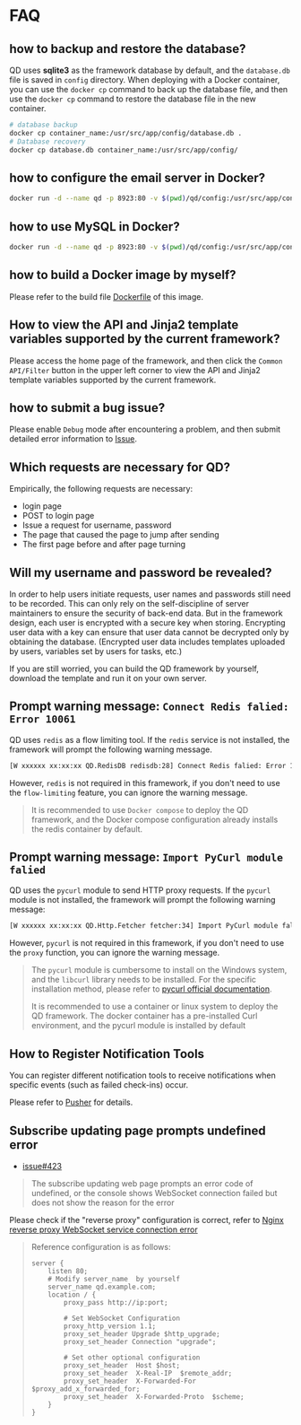 # FAQ

## how to backup and restore the database?

QD uses **sqlite3** as the framework database by default, and the `database.db` file is saved in `config` directory. When deploying with a Docker container, you can use the `docker cp` command to back up the database file, and then use the `docker cp` command to restore the database file in the new container.

``` sh
# database backup
docker cp container_name:/usr/src/app/config/database.db .
# Database recovery
docker cp database.db container_name:/usr/src/app/config/
```

## how to configure the email server in Docker?

``` sh
docker run -d --name qd -p 8923:80 -v $(pwd)/qd/config:/usr/src/app/config --env MAIL_SMTP=$STMP_Server_ --env MAIL_PORT=$Mailbox_server_port --env MAIL_USER=$Username --env MAIL_PASSWORD=$Password --env DOMAIN=$Domain qdtoday/qd
```

## how to use MySQL in Docker?

``` sh
docker run -d --name qd -p 8923:80 -v $(pwd)/qd/config:/usr/src/app/config --ENV DB_TYPE=mysql --ENV JAWSDB_MARIA_URL=mysql://$username:$password@$hostname:$port/$database_name?auth_plugin= qdtoday/qd
```

## how to build a Docker image by myself?

Please refer to the build file [Dockerfile](https://github.com/qd-today/qd/blob/master/Dockerfile) of this image.

## How to view the API and Jinja2 template variables supported by the current framework?

Please access the home page of the framework, and then click the `Common API/Filter` button in the upper left corner to view the API and Jinja2 template variables supported by the current framework.

## how to submit a bug issue?

Please enable `Debug` mode after encountering a problem, and then submit detailed error information to [Issue](https://github.com/qd-today/qd/issues).

## Which requests are necessary for QD?

Empirically, the following requests are necessary:

- login page
- POST to login page
- Issue a request for username, password
- The page that caused the page to jump after sending
- The first page before and after page turning

## Will my username and password be revealed?

In order to help users initiate requests, user names and passwords still need to be recorded. This can only rely on the self-discipline of server maintainers to ensure the security of back-end data. But in the framework design, each user is encrypted with a secure key when storing. Encrypting user data with a key can ensure that user data cannot be decrypted only by obtaining the database. (Encrypted user data includes templates uploaded by users, variables set by users for tasks, etc.)

If you are still worried, you can build the QD framework by yourself, download the template and run it on your own server.

## Prompt warning message: `Connect Redis falied: Error 10061`

QD uses `redis` as a flow limiting tool. If the `redis` service is not installed, the framework will prompt the following warning message.

``` sh
[W xxxxxx xx:xx:xx QD.RedisDB redisdb:28] Connect Redis falied: Error 10061 connecting to localhost:6379. No connection could be made because the target machine actively refused it.
```

However, `redis` is not required in this framework, if you don't need to use the `flow-limiting` feature, you can ignore the warning message.

> It is recommended to use `Docker compose` to deploy the QD framework, and the Docker compose configuration already installs the redis container by default.

## Prompt warning message: `Import PyCurl module falied`

QD uses the `pycurl` module to send HTTP proxy requests. If the `pycurl` module is not installed, the framework will prompt the following warning message:

``` sh
[W xxxxxx xx:xx:xx QD.Http.Fetcher fetcher:34] Import PyCurl module falied: No module named 'pycurl'
```

However, `pycurl` is not required in this framework, if you don't need to use the `proxy` function, you can ignore the warning message.

> The `pycurl` module is cumbersome to install on the Windows system, and the `libcurl` library needs to be installed. For the specific installation method, please refer to [pycurl official documentation](http://pycurl.io/docs/latest/install.html).
>
> It is recommended to use a container or linux system to deploy the QD framework. The docker container has a pre-installed Curl environment, and the pycurl module is installed by default

## How to Register Notification Tools

You can register different notification tools to receive notifications when specific events (such as failed check-ins) occur.

Please refer to [Pusher](/toolbox/pusher) for details.

## Subscribe updating page prompts undefined error

- [issue#423](https://github.com/qd-today/qd/issues/423)

> The subscribe updating web page prompts an error code of undefined, or the console shows WebSocket connection failed but does not show the reason for the error

Please check if the "reverse proxy" configuration is correct, refer to [Nginx reverse proxy WebSocket service connection error](https://blog.csdn.net/tiven_/article/details/126126442)

> Reference configuration is as follows:
>
> ``` Nginx
> server {
>     listen 80;
>     # Modify server_name  by yourself
>     server_name qd.example.com;
>     location / {
>         proxy_pass http://ip:port;
>
>         # Set WebSocket Configuration
>         proxy_http_version 1.1;
>         proxy_set_header Upgrade $http_upgrade;
>         proxy_set_header Connection "upgrade";
>
>         # Set other optional configuration
>         proxy_set_header  Host $host;
>         proxy_set_header  X-Real-IP  $remote_addr;
>         proxy_set_header  X-Forwarded-For $proxy_add_x_forwarded_for;
>         proxy_set_header  X-Forwarded-Proto  $scheme;
>     }
> }
> ```